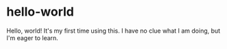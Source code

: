 # hello-world

Hello, world!
It's my first time using this. I have no clue what I am doing, but I'm eager to learn.

